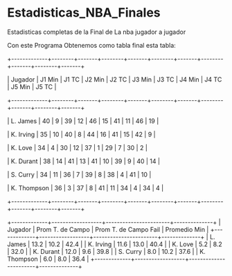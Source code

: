# Estadisticas_NBA_Finales
Estadisticas completas de la Final de La nba jugador a jugador

Con este Programa Obtenemos como tabla final esta tabla:



+-------------+--------+-------+--------+-------+--------+-------+--------+-------+--------+-------+

|   Jugador   | J1 Min | J1 TC | J2 Min | J2 TC | J3 Min | J3 TC | J4 Min | J4 TC | J5 Min | J5 TC |

+-------------+--------+-------+--------+-------+--------+-------+--------+-------+--------+-------+

|   L. James  |   40   |   9   |   39   |   12  |   46   |   15  |   41   |   11  |   46   |   19  |

|  K. Irving  |   35   |   10  |   40   |   8   |   44   |   16  |   41   |   15  |   42   |   9   |

|   K. Love   |   34   |   4   |   30   |   12  |   37   |   1   |   29   |   7   |   30   |   2   |

|  K. Durant  |   38   |   14  |   41   |   13  |   41   |   10  |   39   |   9   |   40   |   14  |

|   S. Curry  |   34   |   11  |   36   |   7   |   39   |   8   |   38   |   4   |   41   |   10  |

| K. Thompson |   36   |   3   |   37   |   8   |   41   |   11  |   34   |   4   |   34   |   4   |

+-------------+--------+-------+--------+-------+--------+-------+--------+-------+--------+-------+

+-------------+------------------+-----------------------+--------------+
|   Jugador   | Prom T. de Campo | Prom T. de Campo Fail | Promedio Min |
+-------------+------------------+-----------------------+--------------+
|   L. James  |       13.2       |          10.2         |     42.4     |
|  K. Irving  |       11.6       |          13.0         |     40.4     |
|   K. Love   |       5.2        |          8.2          |     32.0     |
|  K. Durant  |       12.0       |          9.6          |     39.8     |
|   S. Curry  |       8.0        |          10.2         |     37.6     |
| K. Thompson |       6.0        |          8.0          |     36.4     | 
+-------------+------------------+-----------------------+--------------+


